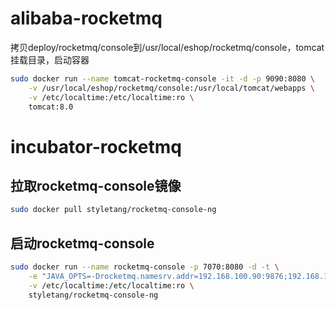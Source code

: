 alibaba-rocketmq
======
拷贝deploy/rocketmq/console到/usr/local/eshop/rocketmq/console，tomcat挂载目录，启动容器
```bash
sudo docker run --name tomcat-rocketmq-console -it -d -p 9090:8080 \
    -v /usr/local/eshop/rocketmq/console:/usr/local/tomcat/webapps \
    -v /etc/localtime:/etc/localtime:ro \
    tomcat:8.0
```


incubator-rocketmq
======
拉取rocketmq-console镜像
------
```bash
sudo docker pull styletang/rocketmq-console-ng
``` 

启动rocketmq-console
------
```bash
sudo docker run --name rocketmq-console -p 7070:8080 -d -t \
    -e "JAVA_OPTS=-Drocketmq.namesrv.addr=192.168.100.90:9876;192.168.100.91:9876 -Dcom.rocketmq.sendMessageWithVIPChannel=false" \
    -v /etc/localtime:/etc/localtime:ro \
    styletang/rocketmq-console-ng
```